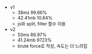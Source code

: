 - v1
  - 38ms 99.66%
  - 42.41mb 10.84%
  - js와 split, filter 함수 이용
- v2
  - 50ms 86.97%
  - 41.24mb 9723%
  - brute force로 작성, 속도는 더 느려짐
